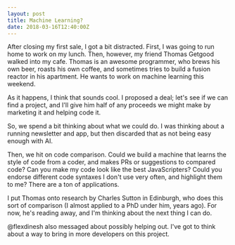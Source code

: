 ```yaml
---
layout: post
title: Machine Learning?
date: 2018-03-16T12:40:00Z
---
```


After closing my first sale, I got a bit distracted. First, I was going to run home to work on my lunch. Then, however, my friend Thomas Getgood walked into my cafe. Thomas is an awesome programmer, who brews his own beer, roasts his own coffee, and sometimes tries to build a fusion reactor in his apartment. He wants to work on machine learning this weekend.

As it happens, I think that sounds cool. I proposed a deal; let's see if we can find a project, and I'll give him half of any proceeds we might make by marketing it and helping code it.

So, we spend a bit thinking about what we could do. I was thinking about a running newsletter and app, but then discarded that as not being easy enough with AI.

Then, we hit on code comparison. Could we build a machine that learns the style of code from a coder, and makes PRs or suggestions to compared code? Can you make my code look like the best JavaScripters? Could you endorse different code syntaxes I don't use very often, and highlight them to me? There are a ton of applications.

I put Thomas onto research by Charles Sutton in Edinburgh, who does this sort of comparison (I almost applied to a PhD under him, years ago). For now, he's reading away, and I'm thinking about the next thing I can do.

@flexdinesh also messaged about possibly helping out. I've got to think about a way to bring in more developers on this project.